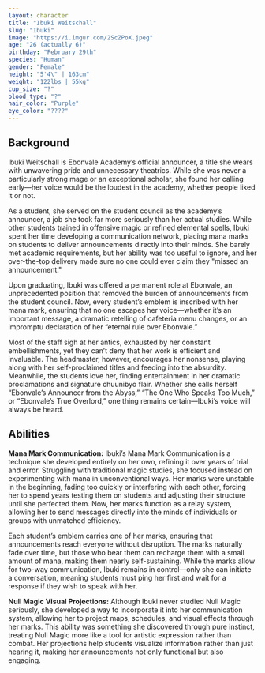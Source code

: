```yaml
---
layout: character
title: "Ibuki Weitschall"
slug: "Ibuki"
image: "https://i.imgur.com/2ScZPoX.jpeg"
age: "26 (actually 6)"
birthday: "February 29th"
species: "Human"
gender: "Female"
height: "5'4\" | 163cm"
weight: "122lbs | 55kg"
cup_size: "?"
blood_type: "?"
hair_color: "Purple"
eye_color: "????"
---
```


## Background

Ibuki Weitschall is Ebonvale Academy’s official announcer, a title she wears with unwavering pride and unnecessary theatrics. While she was never a particularly strong mage or an exceptional scholar, she found her calling early—her voice would be the loudest in the academy, whether people liked it or not.

As a student, she served on the student council as the academy’s announcer, a job she took far more seriously than her actual studies. While other students trained in offensive magic or refined elemental spells, Ibuki spent her time developing a communication network, placing mana marks on students to deliver announcements directly into their minds. She barely met academic requirements, but her ability was too useful to ignore, and her over-the-top delivery made sure no one could ever claim they "missed an announcement."

Upon graduating, Ibuki was offered a permanent role at Ebonvale, an unprecedented position that removed the burden of announcements from the student council. Now, every student’s emblem is inscribed with her mana mark, ensuring that no one escapes her voice—whether it’s an important message, a dramatic retelling of cafeteria menu changes, or an impromptu declaration of her “eternal rule over Ebonvale.”

Most of the staff sigh at her antics, exhausted by her constant embellishments, yet they can’t deny that her work is efficient and invaluable. The headmaster, however, encourages her nonsense, playing along with her self-proclaimed titles and feeding into the absurdity. Meanwhile, the students love her, finding entertainment in her dramatic proclamations and signature chuunibyo flair. Whether she calls herself “Ebonvale’s Announcer from the Abyss,” “The One Who Speaks Too Much,” or “Ebonvale’s True Overlord,” one thing remains certain—Ibuki’s voice will always be heard.

## Abilities

**Mana Mark Communication:**
Ibuki’s Mana Mark Communication is a technique she developed entirely on her own, refining it over years of trial and error. Struggling with traditional magic studies, she focused instead on experimenting with mana in unconventional ways. Her marks were unstable in the beginning, fading too quickly or interfering with each other, forcing her to spend years testing them on students and adjusting their structure until she perfected them. Now, her marks function as a relay system, allowing her to send messages directly into the minds of individuals or groups with unmatched efficiency.

Each student’s emblem carries one of her marks, ensuring that announcements reach everyone without disruption. The marks naturally fade over time, but those who bear them can recharge them with a small amount of mana, making them nearly self-sustaining. While the marks allow for two-way communication, Ibuki remains in control—only she can initiate a conversation, meaning students must ping her first and wait for a response if they wish to speak with her.

**Null Magic Visual Projections:**
Although Ibuki never studied Null Magic seriously, she developed a way to incorporate it into her communication system, allowing her to project maps, schedules, and visual effects through her marks. This ability was something she discovered through pure instinct, treating Null Magic more like a tool for artistic expression rather than combat. Her projections help students visualize information rather than just hearing it, making her announcements not only functional but also engaging.
